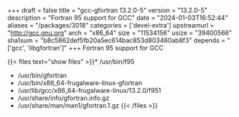 +++
draft = false
title = "gcc-gfortran 13.2.0-5"
version = "13.2.0-5"
description = "Fortran 95 support for GCC"
date = "2024-01-03T16:52:44"
aliases = "/packages/3018"
categories = ['devel-extra']
upstreamurl = "http://gcc.gnu.org"
arch = "x86_64"
size = "11534156"
usize = "39400566"
sha1sum = "b8c5862def5fb20a5ec614bac853d803460ab8f3"
depends = "['gcc', 'libgfortran']"
+++
Fortran 95 support for GCC

{{< files text="show files" >}}* /usr/bin/f95
* /usr/bin/gfortran
* /usr/bin/x86_64-frugalware-linux-gfortran
* /usr/lib/gcc/x86_64-frugalware-linux/13.2.0/f951
* /usr/share/info/gfortran.info.gz
* /usr/share/man/man1/gfortran.1.gz
{{< /files >}}
